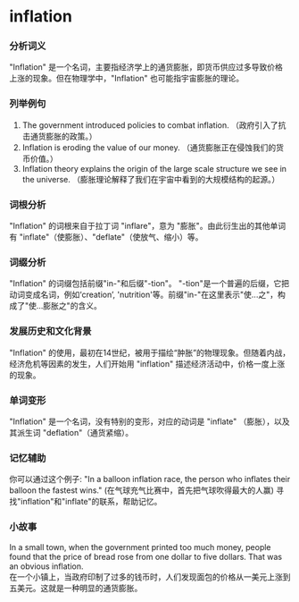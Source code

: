# inflation

### 分析词义

  

"Inflation" 是一个名词，主要指经济学上的通货膨胀，即货币供应过多导致价格上涨的现象。但在物理学中，"Inflation" 也可能指宇宙膨胀的理论。

  

### 列举例句

  

1.  The government introduced policies to combat inflation. （政府引入了抗击通货膨胀的政策。）
2.  Inflation is eroding the value of our money. （通货膨胀正在侵蚀我们的货币价值。）
3.  Inflation theory explains the origin of the large scale structure we see in the universe. （膨胀理论解释了我们在宇宙中看到的大规模结构的起源。）

  

### 词根分析

  

"Inflation" 的词根来自于拉丁词 "inflare"，意为 "膨胀"。由此衍生出的其他单词有 "inflate"（使膨胀）、"deflate"（使放气、缩小）等。

  

### 词缀分析

  

"Inflation" 的词缀包括前缀"in-"和后缀"-tion"。 "-tion"是一个普遍的后缀，它把动词变成名词，例如‘creation’, 'nutrition'等。前缀"in-"在这里表示"使...之"，构成了"使...膨胀之"的含义。

  

### 发展历史和文化背景

  

"Inflation" 的使用，最初在14世纪，被用于描绘“肿胀”的物理现象。但随着内战，经济危机等因素的发生，人们开始用 "inflation" 描述经济活动中，价格一度上涨的现象。

  

### 单词变形

  

"Inflation" 是一个名词，没有特别的变形，对应的动词是 "inflate" （膨胀），以及其派生词 "deflation"（通货紧缩）。

  

### 记忆辅助

  

你可以通过这个例子: "In a balloon inflation race, the person who inflates their balloon the fastest wins." (在气球充气比赛中，首先把气球吹得最大的人赢) 寻找"inflation"和"inflate"的联系，帮助记忆。

  

### 小故事

  

In a small town, when the government printed too much money, people found that the price of bread rose from one dollar to five dollars. That was an obvious inflation.  
在一个小镇上，当政府印制了过多的钱币时，人们发现面包的价格从一美元上涨到五美元。这就是一种明显的通货膨胀。

